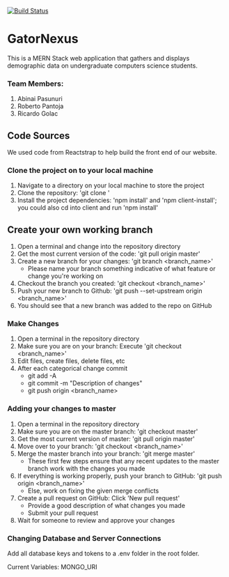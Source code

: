
[![Build Status](https://travis-ci.com/ARRSeniorProject/gator-nexus.svg?branch=main)](https://travis-ci.com/ARRSeniorProject/gator-nexus)

# GatorNexus

This is a MERN Stack web application that gathers and displays demographic data on undergraduate computers science students.

### Team Members:

1. Abinai Pasunuri
2. Roberto Pantoja
3. Ricardo Golac


## Code Sources

We used code from Reactstrap to help build the front end of our website.

### Clone the project on to your local machine

1. Navigate to a directory on your local machine to store the project
2. Clone the repository: 'git clone <clone-link>'
3. Install the project dependencies: 'npm install' and 'npm client-install'; you could also cd into client and run 'npm install'

## Create your own working branch

1. Open a terminal and change into the repository directory
2. Get the most current version of the code: 'git pull origin master'
3. Create a new branch for your changes: 'git branch <branch_name>'
   - Please name your branch something indicative of what feature or change you're working on
4. Checkout the branch you created: 'git checkout <branch_name>'
5. Push your new branch to Github: 'git push --set-upstream origin <branch_name>'
6. You should see that a new branch was added to the repo on GitHub

### Make Changes

1. Open a terminal in the repository directory
2. Make sure you are on your branch: Execute 'git checkout <branch_name>'
3. Edit files, create files, delete files, etc
4. After each categorical change commit
   - git add -A
   - git commit -m "Description of changes"
   - git push origin <branch_name>

### Adding your changes to master

1. Open a terminal in the repository directory
2. Make sure you are on the master branch: 'git checkout master'
3. Get the most current version of master: 'git pull origin master'
4. Move over to your branch: 'git checkout <branch_name>'
5. Merge the master branch into your branch: 'git merge master'
   - These first few steps ensure that any recent updates to the master branch work with the changes you made
6. If everything is working properly, push your branch to GitHub: 'git push origin <branch_name>'
   - Else, work on fixing the given merge conflicts
7. Create a pull request on GitHub: Click 'New pull request'
   - Provide a good description of what changes you made
   - Submit your pull request
8. Wait for someone to review and approve your changes

### Changing Database and Server Connections

Add all database keys and tokens to a .env folder in the root folder.

Current Variables:
MONGO_URI 
